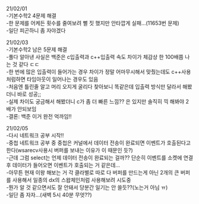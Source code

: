 21/02/01  
-기본수학2 4문제 해결  
-한 문제를 어케든 횟수를 줄여보려 뻘 짓 했지만 안타깝게 실패...(11653번 문제)  
-일단 피곤하니 좀 자야겠다  

21/02/03  
-기본수학2 남은 5문제 해결  
-풀다 알아낸 사실은 백준은 c입출력과 c++입출력 속도 차이가 체감상 한 100배쯤 나는 것 같다 ㄷㄷ  
-한 번에 많은 입출력이 들어가는 경우 차이가 정말 어마무시해서 맞췄는데도 c++사용처럼하면 타임아웃이 일어나는 경우도 있음  
-처음엔 틀린줄 알고 머리 오지게 굴리다 찾아보니 똑같은데 입출력 방식만 달라서 해봤더니 바로 성공;;  
-실제 차이도 궁금해서 해봤더니 c가 좀 더 빠른 느낌?? 은 있지만 솔직히 끽 해봐야 2배가 안되보임  
-결론: 백준 이거 완전 억까임!!  

21/02/05  
-다시 네트워크 공부 시작!!  
-중첩 네트워크 공부 중 중첩은 커널에서 데이터 전송이 완료되면 이벤트가 호출된다고 한다(wsarecv사용시 버퍼를 보내는 이유가 이 때문인 듯?)  
-근데 그럼 select는 언제 데이터 전송이 완료되는 걸까?? 단순히 이벤트를 소켓에 연결 후 데이터가 들어오면 이벤트가 호출되는 거 같은데...  
-아무튼 현재 이왕 해보는 거 각 클라별로 따로 다 버퍼를 만드는게 아닌 2개의 큰 버퍼를 사용해서 일종의 dx의 스왑체인처럼 사용해보려 시도중  
-뭔가 알 것 같으면서도 잘 안돼서 당분간 일기는 안 쓸듯??(노는거 아님 ㅠ)  
-일단 좀 자자...(새벽 5시 40분 무엇??)  
